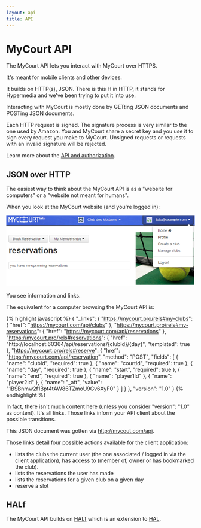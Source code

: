 ```yaml
---
layout: api
title: API
---
```


# MyCourt API

The MyCourt API lets you interact with MyCourt over HTTPS.

It's meant for mobile clients and other devices.

It builds on HTTP(s), JSON. There is this H in HTTP, it stands for Hypermedia and we've been trying to put it into use.

Interacting with MyCourt is mostly done by GETting JSON documents and POSTing JSON documents.

Each HTTP request is signed. The signature process is very similar to the one used by Amazon. You and MyCourt share a secret key and you use it to sign every request you make to MyCourt. Unsigned requests or requests with an invalid signature will be rejected.

Learn more about the [API and authorization](authorization.html).


## JSON over HTTP

The easiest way to think about the MyCourt API is as a "website for computers" or a "website not meant for humans".

When you look at the MyCourt website (and you're logged in):

<img class="screenshot" src="/images/mycourt_home.png" />

You see information and links.

The equivalent for a computer browsing the MyCourt API is:

{% highlight javascript %}
{
  "_links": {
    "https://mycourt.pro/rels#my-clubs": {
      "href": "https://mycourt.com/api/clubs"
    },
    "https://mycourt.pro/rels#my-reservations": {
      "href": "https://mycourt.com/api/reservations"
    },
    "https://mycourt.pro/rels#reservations": {
      "href": "http://localhost:60364/api/reservations/{clubId}/{day}",
      "templated": true
    },
    "https://mycourt.pro/rels#reserve": {
      "href": "https://mycourt.com/api/reservation",
      "method": "POST",
      "fields": [
        { "name": "clubId", "required": true },
        { "name": "courtId", "required": true },
        { "name": "day", "required": true },
        { "name": "start", "required": true },
        { "name": "end", "required": true },
        { "name": "player1Id" },
        { "name": "player2Id" },
        { "name": "_aft", "value": "1BSBnmw2f1Bpt4tAW86TZmoU9Gv6XyF0" }
      ]
    }
  },
  "version": "1.0"
}
{% endhighlight %}

In fact, there isn't much content here (unless you consider "version": "1.0" as content). It's all links. Those links inform your API client about the possible transitions.

This JSON document was gotten via http://mycout.com/api.

Those links detail four possible actions available for the client application:

* lists the clubs the current user (the one associated / logged in via the client application), has access to (member of, owner or has bookmarked the club).
* lists the reservations the user has made
* lists the reservations for a given club on a given day
* reserve a slot

## HALf

The MyCourt API builds on [HALf](https://github.com/jmettraux/half) which is an extension to [HAL](http://stateless.co/hal_specification.html).

